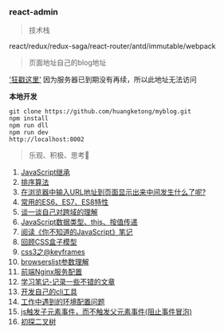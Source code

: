 ### react-admin

> 技术栈

react/redux/redux-saga/react-router/antd/immutable/webpack

> 页面地址自己的blog地址

['狂戳这里'](http://120.27.11.104)
因为服务器已到期没有再续，所以此地址无法访问

**本地开发**
```
git clone https://github.com/huangketong/myblog.git
npm install
npm run dll
npm run dev
http://localhost:8002
```



> 乐观、积极、思考🤔

1. [JavaScript继承](https://github.com/huangketong/myblog/issues/13)
2. [排序算法](https://github.com/huangketong/myblog/issues/12)
3. [在浏览器中输入URL地址到页面显示出来中间发生什么了呢?](https://github.com/huangketong/myblog/issues/10)
4. [常用的ES6、ES7、ES8特性](https://github.com/huangketong/myblog/issues/9)
5. [谈一谈自己对跨域的理解](https://github.com/huangketong/myblog/issues/7)
6. [JavaScript数据类型、this、按值传递](https://github.com/huangketong/myblog/issues/6)
7. [阅读《你不知道的JavaScript》笔记](https://github.com/huangketong/myblog/issues/5)
8. [回顾CSS盒子模型](https://github.com/huangketong/myblog/issues/4)
9. [css3之@keyframes](https://github.com/huangketong/myblog/issues/3)
10. [browserslist参数理解](https://github.com/huangketong/myblog/issues/2)
11. [前端Nginx服务配置](https://github.com/huangketong/myblog/issues/1)
12. [学习笔记-记录一些不错的文章](https://github.com/huangketong/myblog/issues/11)
13. [开发自己的cli工具](https://github.com/huangketong/myblog/issues/8)
14. [工作中遇到的环境配置问题](https://github.com/huangketong/myblog/issues/14)
15. [js触发子元素事件，而不触发父元素事件(阻止事件冒泡)](https://github.com/huangketong/myblog/issues/15)
16. [初探二叉树](https://github.com/huangketong/myblog/blob/master/blog/%E4%BA%8C%E5%8F%89%E6%A0%91.md)
